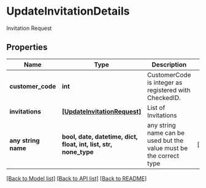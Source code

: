# UpdateInvitationDetails

Invitation Request

## Properties
Name | Type | Description | Notes
------------ | ------------- | ------------- | -------------
**customer_code** | **int** | CustomerCode is integer as registered with CheckedID. | 
**invitations** | [**[UpdateInvitationRequest]**](UpdateInvitationRequest.md) | List of Invitations | 
**any string name** | **bool, date, datetime, dict, float, int, list, str, none_type** | any string name can be used but the value must be the correct type | [optional]

[[Back to Model list]](../README.md#documentation-for-models) [[Back to API list]](../README.md#documentation-for-api-endpoints) [[Back to README]](../README.md)


